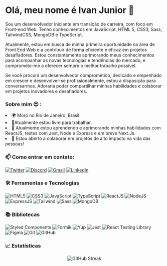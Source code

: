 # <div>Olá, meu nome é Ivan Junior 👋</div>


Sou um desenvolvedor iniciante em transição de carreira, com foco em Front-end Web. Tenho conhecimentos em JavaScript, HTML 5, CSS3, Sass, TailwindCSS, MongoDB e TypeScript.

Atualmente, estou em busca de minha primeira oportunidade na área de Front End Web e a contribuir de forma eficiente e eficaz em projetos desafiadores. Estou constantemente aprimorando meus conhecimentos para acompanhar as novas tecnologias e tendências do mercado, e comprometo-me a oferecer sempre o melhor trabalho possível.

Se você procura um desenvolvedor comprometido, dedicado e empenhado em crescer e desenvolver-se profissionalmente, estou à disposição para conversarmos. Adoraria poder compartilhar minhas habilidades e colaborar em projetos inovadores e desafiadores.</div>

### <div >Sobre mim 😍 :</div>

<div >
<li  >🌍  Moro no Rio de Janeiro, Brasil.
<li> 🚀Atualmente estou livre para trabalhar.
<li> 🧠   
Atualmente estou aprendendo e aprimorando minhas habilidades com ReactJS, testes com Jest, Node e Express e em breve Next.Js.
<li> 🤝  Estou aberto a colaborar em projetos de alto impacto na vida das pessoas!
</div>

### <div >📫 Como entrar em contato:</div>

<div >
  <a href="https://twitter.com/JOTA94"><img src="https://img.shields.io/badge/-Twitter-blue?style=flat-square&logo=Twitter&logoColor=white" alt="Twitter"></a>
  <a href="https://discord.gg/{seu-discord}"><img src="https://img.shields.io/badge/-Discord-7289DA?style=flat-square&logo=Discord&logoColor=white" alt="Discord"></a>
  <a href="mailto:contato.ivanfrancajr@gmail.com"><img src="https://img.shields.io/badge/-Gmail-c14438?style=flat-square&logo=Gmail&logoColor=white" alt="Gmail"></a>
  <a href="https://www.linkedin.com/in/ivanjrdev/"><img src="https://img.shields.io/badge/-LinkedIn-0077B5?style=flat-square&logo=Linkedin&logoColor=white" alt="LinkedIn"></a>
</div>

### <div >🛠️ Ferramentas e Tecnologias</div>

<div >
  <img src="https://img.shields.io/badge/-HTML5-E34F26?style=flat-square&logo=html5&logoColor=white" alt="HTML5">
  <img src="https://img.shields.io/badge/-CSS3-1572B6?style=flat-square&logo=css3&logoColor=white" alt="CSS3">
  <img src="https://img.shields.io/badge/-JavaScript-F7DF1E?style=flat-square&logo=javascript&logoColor=black" alt="JavaScript">
  <img src="https://img.shields.io/badge/-TypeScript-007ACC?style=flat-square&logo=typescript&logoColor=white" alt="TypeScript">
  <img src="https://img.shields.io/badge/-ReactJS-61DAFB?style=flat-square&logo=react&logoColor=black" alt="ReactJS">
  <img src="https://img.shields.io/badge/-NodeJS-339933?style=flat-square&logo=node.js&logoColor=white" alt="NodeJS">
  <img src="https://img.shields.io/badge/-Express-000000?style=flat-square&logo=express&logoColor=white" alt="ExpressJS">
  <img src="https://img.shields.io/badge/-Tailwind-38B2AC?style=flat-square&logo=tailwind-css&logoColor=white" alt="Tailwind">
  <img src="https://img.shields.io/badge/-Sass-CC6699?style=flat-square&logo=sass&logoColor=white" alt="Sass">
  <img src="https://img.shields.io/badge/-MongoDB-47A248?style=flat-square&logo=mongodb&logoColor=white" alt="MongoDB">
</div>

### <div>📚 Bibliotecas</div>

<div >
  <img src="https://img.shields.io/badge/-Styled%20Components-DB7093?style=flat-square&logo=styled-components&logoColor=white" alt="Styled Components">
  <img src="https://img.shields.io/badge/-Formik-EEEEE0?style=flat-square&logo=formik&logoColor=black" alt="Formik">
  <img src="https://img.shields.io/badge/-Yup-663399?style=flat-square&logo=yup&logoColor=white" alt="Yup">
  <img src="https://img.shields.io/badge/-Jest-C21325?style=flat-square&logo=jest&logoColor=white" alt="Jest">
  <img src="https://img.shields.io/badge/-React%20Testing%20Library-E33332?style=flat-square&logo=testing-library&logoColor=white" alt="React Testing Library">
  <img src="https://img.shields.io/badge/-Figma-F24E1E?style=flat-square&logo=figma&logoColor=white" alt="Figma">
  <img src="https://img.shields.io/badge/-Git-F05032?style=flat-square&logo=git&logoColor=white" alt="Git">
  <img src="https://img.shields.io/badge/-GitHub-181717?style=flat-square&logo=github&logoColor=white" alt="GitHub">
</div>

### <div>📈 Estatísticas</div>


<div align="center">
<img  src="https://github-readme-streak-stats.herokuapp.com/?user=ivanfrancajunior&theme=dark&mode=weekly"  alt="GitHub Streak">
</div>

